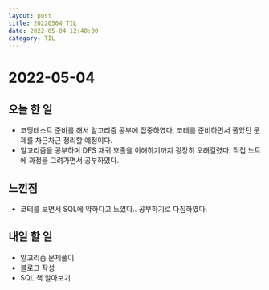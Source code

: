 ```yaml
---
layout: post
title: 20220504_TIL
date: 2022-05-04 12:40:00
category: TIL
---
```


# 2022-05-04

## 오늘 한 일

- 코딩테스트 준비를 해서 알고리즘 공부에 집중하였다. 코테를 준비하면서 풀었던 문제를 차근차근 정리할 예정이다.
- 알고리즘을 공부하며 DFS 재귀 호출을 이해하기까지 굉장히 오래걸렸다. 직접 노트에 과정을 그려가면서 공부하였다.

## 느낀점

- 코테를 보면서 SQL에 약하다고 느꼈다.. 공부하기로 다짐하였다.

## 내일 할 일

- 알고리즘 문제풀이
- 블로그 작성
- SQL 책 알아보기
